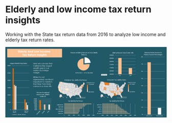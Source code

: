 # Elderly and low income tax return insights

Working with the State tax return data from 2016 to analyze low income and elderly tax return rates.

![Dashboard](/assets/image.png)
